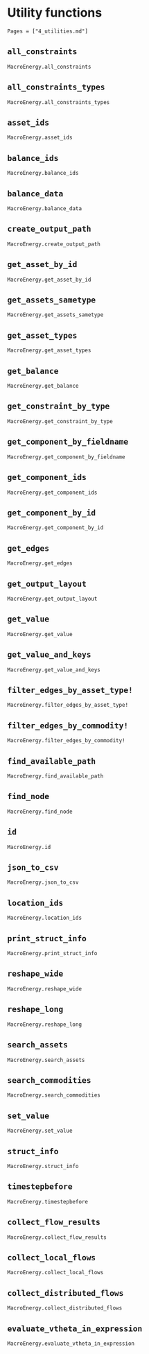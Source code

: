 # Utility functions

```@index
Pages = ["4_utilities.md"]
```

## `all_constraints`
```@docs
MacroEnergy.all_constraints
```

## `all_constraints_types`
```@docs
MacroEnergy.all_constraints_types
```

## `asset_ids`
```@docs
MacroEnergy.asset_ids
```

## `balance_ids`
```@docs
MacroEnergy.balance_ids
```

## `balance_data`
```@docs
MacroEnergy.balance_data
```

## `create_output_path`
```@docs
MacroEnergy.create_output_path
```

## `get_asset_by_id`
```@docs
MacroEnergy.get_asset_by_id
```

## `get_assets_sametype`
```@docs
MacroEnergy.get_assets_sametype
```

## `get_asset_types`
```@docs
MacroEnergy.get_asset_types
```

## `get_balance`
```@docs
MacroEnergy.get_balance
```

## `get_constraint_by_type`
```@docs
MacroEnergy.get_constraint_by_type
```

## `get_component_by_fieldname`
```@docs
MacroEnergy.get_component_by_fieldname
```

## `get_component_ids`
```@docs
MacroEnergy.get_component_ids
```

## `get_component_by_id`
```@docs
MacroEnergy.get_component_by_id
```

## `get_edges`
```@docs
MacroEnergy.get_edges
```

## `get_output_layout`
```@docs
MacroEnergy.get_output_layout
```

## `get_value`
```@docs
MacroEnergy.get_value
```

## `get_value_and_keys`
```@docs    
MacroEnergy.get_value_and_keys
```

## `filter_edges_by_asset_type!`
```@docs
MacroEnergy.filter_edges_by_asset_type!
```

## `filter_edges_by_commodity!`
```@docs
MacroEnergy.filter_edges_by_commodity!
```

## `find_available_path`
```@docs
MacroEnergy.find_available_path
```

## `find_node`
```@docs
MacroEnergy.find_node
```

## `id`
```@docs
MacroEnergy.id
```

## `json_to_csv`
```@docs
MacroEnergy.json_to_csv
```

## `location_ids`
```@docs
MacroEnergy.location_ids
```

## `print_struct_info`
```@docs
MacroEnergy.print_struct_info
```

## `reshape_wide`
```@docs
MacroEnergy.reshape_wide
```

## `reshape_long`
```@docs
MacroEnergy.reshape_long
```

## `search_assets`
```@docs
MacroEnergy.search_assets
```

## `search_commodities`
```@docs
MacroEnergy.search_commodities
```

## `set_value`
```@docs
MacroEnergy.set_value
```

## `struct_info`
```@docs
MacroEnergy.struct_info
```

## `timestepbefore`
```@docs
MacroEnergy.timestepbefore
```

## `collect_flow_results`
```@docs
MacroEnergy.collect_flow_results
```

## `collect_local_flows`
```@docs
MacroEnergy.collect_local_flows
```

## `collect_distributed_flows`
```@docs
MacroEnergy.collect_distributed_flows
```

## `evaluate_vtheta_in_expression`
```@docs
MacroEnergy.evaluate_vtheta_in_expression
```